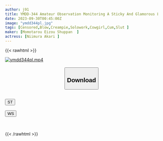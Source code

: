 ```yaml
---
author: j91
title: YMDD-344 Amateur Observation Monitoring A Sticky And Glamorous Lady Seductively Captures An Amateur And Gives Her A Strong Suction Fuck! ! Lewd Temptation DVD Store Edition & Amateur Hunting Park Edition Akari Niimura
date: 2023-09-30T00:45:00Z
image: "ymdd344pl.jpg"
tags: [Censored,Blow,Creampie,Solowork,Cowgirl,Cum,Slut	]
maker: [Momotarou Eizou Shuppan  ]
actress: [Niimura Akari ]
---
```



{{< rawhtml >}}

<div class="video" data-videoid="goD7dm03KoUq2YX">
    <a href="javascript:;">
        <img src="https://my.j91.asia/posts/ymdd344pl/ymdd344pl.jpg" width="WIDTH" height="HEIGHT" alt="ymdd344pl.mp4" loading="lazy">
    </a>
</div>

<script type="text/javascript" src="https://j91.asia/asset/on-demand-st.js"></script>

<br>
  <link rel="stylesheet" href="https://j91.asia/asset/bs5.css">
  
  <center>
  <button class="btn btn-primary" type="button" data-bs-toggle="collapse" data-bs-target=".multi-collapse" aria-expanded="false" aria-controls="multiCollapseExample1 multiCollapseExample2"><h2>Download</h2></button></center>
</p>
<div class="row">
  <div class="col">
    <div class="collapse multi-collapse" id="multiCollapseExample1">
      <div class="card card-body">
	      	      <br>
<div class="buttons">  
<a href="https://streamtape.to/v/goD7dm03KoUq2YX"><button class="btn-hover color-3"><i class="fa fa-download"></i> ST</button></a></div>
    </div>
  </div>
</div>
  <div class="col">
    <div class="collapse multi-collapse" id="multiCollapseExample2">
      <div class="card card-body">
	      <br>
<div class="buttons">
    <a href="https://wolfstream.tv/4g1xbsk9en2q"><button class="btn-hover color-9"><i class="fa fa-download"></i> WS</button></a></div>
<br><br>
      </div>
    </div>
  </div>
</div>

{{< /rawhtml >}}